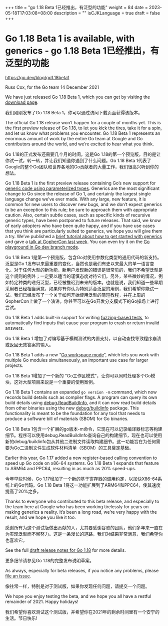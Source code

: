 +++
title = "go 1.18 Beta 1已经推出，有泛型的功能"
weight = 84
date = 2023-05-18T17:03:08+08:00
description = ""
isCJKLanguage = true
draft = false
+++

# Go 1.18 Beta 1 is available, with generics - go 1.18 Beta 1已经推出，有泛型的功能

https://go.dev/blog/go1.18beta1

Russ Cox, for the Go team
14 December 2021

We have just released Go 1.18 Beta 1, which you can get by visiting the [download page](https://go.dev/dl/#go1.18beta1).

我们刚刚发布了Go 1.18 Beta 1，你可以通过访问下载页面获得该版本。

The official Go 1.18 release won’t happen for a couple of months yet. This is the first preview release of Go 1.18, to let you kick the tires, take it for a spin, and let us know what problems you encounter. Go 1.18 Beta 1 represents an enormous amount of work by the entire Go team at Google and Go contributors around the world, and we’re excited to hear what you think.

Go 1.18的正式发布还需要几个月的时间。这是Go 1.18的第一个预览版，目的是让你试一试，转一转，并让我们知道你遇到了什么问题。Go 1.18 Beta 1代表了Google的整个Go团队和世界各地的Go贡献者的大量工作，我们很高兴听到你的想法。

Go 1.18 Beta 1 is the first preview release containing Go’s new support for [generic code using parameterized types](https://go.dev/blog/why-generics). Generics are the most significant change to Go since the release of Go 1, and certainly the largest single language change we’ve ever made. With any large, new feature, it is common for new users to discover new bugs, and we don’t expect generics to be an exception to this rule; be sure to approach them with appropriate caution. Also, certain subtle cases, such as specific kinds of recursive generic types, have been postponed to future releases. That said, we know of early adopters who have been quite happy, and if you have use cases that you think are particularly suited to generics, we hope you will give them a try. We’ve published a [brief tutorial about how to get started with generics](https://go.dev/doc/tutorial/generics) and gave a [talk at GopherCon last week](https://www.youtube.com/watch?v=35eIxI_n5ZM&t=1755s). You can even try it on the [Go playground in Go dev branch mode](https://go.dev/play/?v=gotip).

Go 1.18 Beta 1是第一个预览版，包含Go对使用参数化类型的通用代码的新支持。泛型是Go 1发布以来最重要的变化，当然也是我们有史以来最大的单一语言变化。对于任何大型的新功能，新用户发现新的错误是很常见的，我们不希望泛型是这个规则的例外；一定要以适当的谨慎态度对待它们。另外，某些微妙的情况，例如特定种类的递归泛型，已经被推迟到未来的版本。也就是说，我们知道一些早期采用者已经相当满意，如果你有你认为特别适合泛型的用例，我们希望你能试一试。我们已经发布了一个关于如何开始使用泛型的简短教程，并在上周的GopherCon上做了一个演讲。你甚至可以在Go开发分支模式下的Go操场上进行尝试。

Go 1.18 Beta 1 adds built-in support for writing [fuzzing-based tests](https://go.dev/blog/fuzz-beta), to automatically find inputs that cause your program to crash or return invalid answers.

Go 1.18 Beta 1 增加了对编写基于模糊测试的内置支持，以自动查找导致程序崩溃或返回无效答案的输入。

Go 1.18 Beta 1 adds a new “[Go workspace mode](https://go.dev/design/45713-workspace)”, which lets you work with multiple Go modules simultaneously, an important use case for larger projects.

Go 1.18 Beta 1增加了一个新的 "Go工作区模式"，让你可以同时处理多个Go模块，这对大型项目来说是一个重要的使用案例。

Go 1.18 Beta 1 contains an expanded `go version -m` command, which now records build details such as compiler flags. A program can query its own build details using [debug.ReadBuildInfo](https://pkg.go.dev/runtime/debug@master#BuildInfo), and it can now read build details from other binaries using the new [debug/buildinfo](https://pkg.go.dev/debug/buildinfo@master) package. This functionality is meant to be the foundation for any tool that needs to produce a software bill of materials (SBOM) for Go binaries.

Go 1.18 Beta 1包含一个扩展的go版本-m命令，它现在可以记录编译器标志等构建细节。程序可以使用debug.ReadBuildInfo查询自己的构建细节，现在也可以使用新的debug/buildinfo包从其他二进制文件读取构建细节。这一功能旨在为任何需要为Go二进制文件生成软件材料清单（SBOM）的工具奠定基础。

Earlier this year, Go 1.17 added a new register-based calling convention to speed up Go code on x86-64 systems. Go 1.18 Beta 1 expands that feature to ARM64 and PPC64, resulting in as much as 20% speed-ups.

今年早些时候，Go 1.17增加了一个新的基于寄存器的调用约定，以加快X86-64系统上的Go代码。Go 1.18 Beta 1将这一功能扩展到了ARM64和PPC64，使其速度提高了20%之多。

Thanks to everyone who contributed to this beta release, and especially to the team here at Google who has been working tirelessly for years on making generics a reality. It’s been a long road, we’re very happy with the result, and we hope you like it too.

感谢所有为这个测试版做出贡献的人，尤其要感谢谷歌的团队，他们多年来一直在为实现泛型而不懈努力。这是一条漫长的道路，我们对结果非常满意，我们希望你也喜欢它。

See the full [draft release notes for Go 1.18](https://tip.golang.org/doc/go1.18) for more details.

更多细节请参见Go 1.18的完整发布说明草案。

As always, especially for beta releases, if you notice any problems, please [file an issue](https://go.dev/issue/new).

像往常一样，特别是对于测试版，如果你发现任何问题，请提交一个问题。

We hope you enjoy testing the beta, and we hope you all have a restful remainder of 2021. Happy holidays!

我们希望你喜欢测试这个测试版，并希望你在2021年的剩余时间里有一个安宁的生活。节日快乐!
